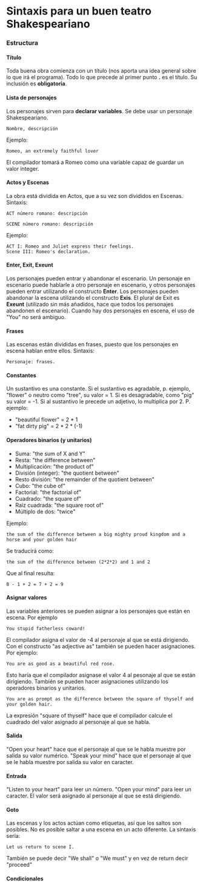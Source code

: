 # Sintaxis para un buen teatro Shakespeariano
### Estructura
#### Título
Toda buena obra comienza con un título (nos aporta una idea general sobre lo que irá el programa). Todo lo que precede al primer punto **.** es el título. Su inclusión es **obligatoria**.

#### Lista de personajes
Los personajes sirven para **declarar variables**. Se debe usar un personaje Shakespeariano. 
```
Nombre, descripción
```
Ejemplo: 
```
Romeo, an extremely faithful lover
```
El compilador tomará a Romeo como una variable capaz de guardar un valor integer. 

#### Actos y Escenas
La obra está dividida en Actos, que a su vez son divididos en Escenas.
Sintaxis:
```
ACT número romano: descripción
```
```
SCENE número romano: descripción
```
Ejemplo:
```
ACT I: Romeo and Juliet express their feelings.
Scene III: Romeo's declaration.
```
#### Enter, Exit, Exeunt
Los personajes pueden entrar y abandonar el escenario. Un personaje en escenario puede hablarle a otro personaje en escenario, y otros personajes pueden entrar utilizando el constructo **Enter**. 
Los personajes pueden abandonar la escena utilizando el constructo **Exis**. El plural de Exit es **Exeunt** (utilizado sin más añadidos, hace que todos los personajes abandonen el escenario).
Cuando hay dos personajes en escena, el uso de "You" no será ambiguo. 

#### Frases
Las escenas están divididas en frases, puesto que los personajes en escena hablan entre ellos. 
Sintaxis:
```
Personaje: frases.
```
#### Constantes
Un sustantivo es una constante. 
Si el sustantivo es agradable, p. ejemplo, "flower" o neutro como "tree", su valor = 1.
Si es desagradable, como "pig" su valor = -1.
Si al sustantivo le precede un adjetivo, lo multiplica por 2. P. ejemplo:
* "beautiful flower" = 2 * 1
* "fat dirty pig" = 2 * 2 * (-1)

#### Operadores binarios (y unitarios)

* Suma: "the sum of X and Y"
* Resta: "the difference between"
* Multiplicación: "the product of"
* División (integer): "the quotient between"
* Resto división: "the remainder of the quotient between"
* Cubo: "the cube of"
* Factorial: "the factorial of"
* Cuadrado: "the square of"
* Raíz cuadrada: "the square root of"
* Múltiplo de dos: "twice"

Ejemplo: 
```
the sum of the difference between a big mighty proud kingdom and a horse and your golden hair
```
Se traducirá como:
```
the sum of the difference between (2*2*2) and 1 and 2
```
Que al final resulta:
```
8 - 1 + 2 = 7 + 2 = 9
```

#### Asignar valores

Las variables anteriores se pueden asignar a los personajes que están en escena. Por ejemplo
```
You stupid fatherless coward!
```
El compilador asigna el valor de -4 al personaje al que se está dirigiendo. 
Con el constructo "as adjective as" también se pueden hacer asignaciones. Por ejemplo:
```
You are as good as a beautiful red rose.
```
Esto haría que el compilador asignase el valor 4 al pesonaje al que se están dirigiendo. También se pueden hacer asignaciones utilizando los operadores binarios y unitarios. 
```
You are as prompt as the difference between the square of thyself and your golden hair.
```
La expresión "square of thyself" hace que el compilador calcule el cuadrado del valor asignado al personaje al que se habla. 

#### Salida
"Open your heart" hace que el personaje al que se le habla muestre por salida su valor numérico.
"Speak your mind" hace que el personaje al que se le habla muestre por salida su valor en caracter.

#### Entrada
"Listen to your heart" para leer un número.
"Open your mind" para leer un caracter.
El valor será asignado al personaje al que se está dirigiendo.

#### Goto
Las escenas y los actos actúan como etiquetas, así que los saltos son posibles. No es posible saltar a una escena en un acto diferente. La sintaxis sería:
```
Let us return to scene I.
```
También se puede decir "We shall" o "We must" y en vez de return decir "proceed"

#### Condicionales


